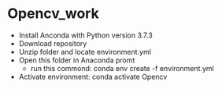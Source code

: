 # Opencv_work
- Install Anconda with Python version 3.7.3
- Download repository
- Unzip folder and locate environment.yml
- Open this folder in Anaconda promt 
  - run this commond: conda env create -f environment.yml
- Activate environment: conda activate Opencv
